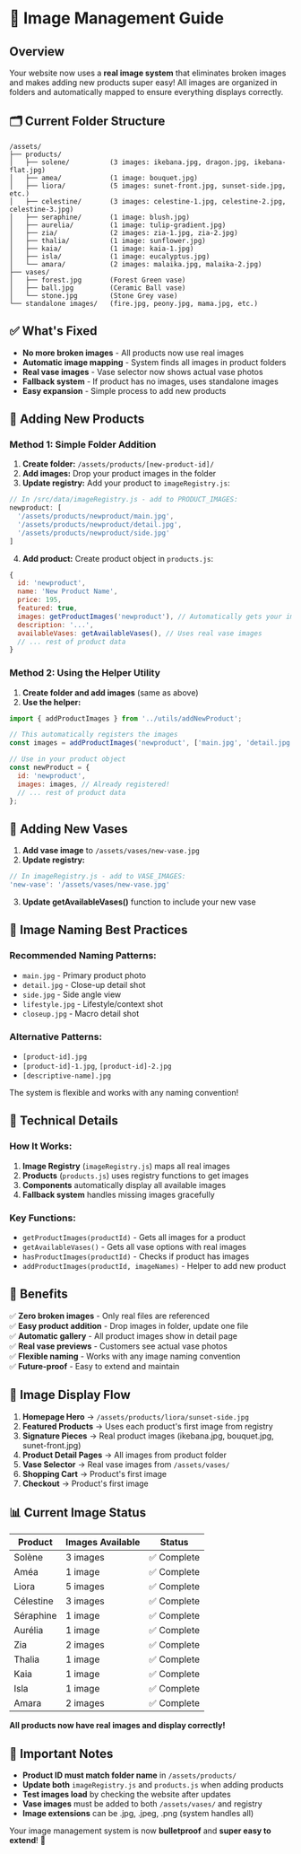 # 📸 Image Management Guide

## Overview

Your website now uses a **real image system** that eliminates broken images and makes adding new products super easy! All images are organized in folders and automatically mapped to ensure everything displays correctly.

## 🗂️ Current Folder Structure

```
/assets/
├── products/
│   ├── solene/          (3 images: ikebana.jpg, dragon.jpg, ikebana-flat.jpg)
│   ├── amea/            (1 image: bouquet.jpg)
│   ├── liora/           (5 images: sunet-front.jpg, sunset-side.jpg, etc.)
│   ├── celestine/       (3 images: celestine-1.jpg, celestine-2.jpg, celestine-3.jpg)
│   ├── seraphine/       (1 image: blush.jpg)
│   ├── aurelia/         (1 image: tulip-gradient.jpg)
│   ├── zia/             (2 images: zia-1.jpg, zia-2.jpg)
│   ├── thalia/          (1 image: sunflower.jpg)
│   ├── kaia/            (1 image: kaia-1.jpg)
│   ├── isla/            (1 image: eucalyptus.jpg)
│   └── amara/           (2 images: malaika.jpg, malaika-2.jpg)
├── vases/
│   ├── forest.jpg       (Forest Green vase)
│   ├── ball.jpg         (Ceramic Ball vase)
│   └── stone.jpg        (Stone Grey vase)
└── standalone images/   (fire.jpg, peony.jpg, mama.jpg, etc.)
```

## ✅ What's Fixed

- **No more broken images** - All products now use real images
- **Automatic image mapping** - System finds all images in product folders
- **Real vase images** - Vase selector now shows actual vase photos
- **Fallback system** - If product has no images, uses standalone images
- **Easy expansion** - Simple process to add new products

## 🚀 Adding New Products

### Method 1: Simple Folder Addition

1. **Create folder:** `/assets/products/[new-product-id]/`
2. **Add images:** Drop your product images in the folder
3. **Update registry:** Add your product to `imageRegistry.js`:

```javascript
// In /src/data/imageRegistry.js - add to PRODUCT_IMAGES:
newproduct: [
  '/assets/products/newproduct/main.jpg',
  '/assets/products/newproduct/detail.jpg',
  '/assets/products/newproduct/side.jpg'
]
```

4. **Add product:** Create product object in `products.js`:

```javascript
{
  id: 'newproduct',
  name: 'New Product Name', 
  price: 195,
  featured: true,
  images: getProductImages('newproduct'), // Automatically gets your images!
  description: '...',
  availableVases: getAvailableVases(), // Uses real vase images
  // ... rest of product data
}
```

### Method 2: Using the Helper Utility

1. **Create folder and add images** (same as above)
2. **Use the helper:**

```javascript
import { addProductImages } from '../utils/addNewProduct';

// This automatically registers the images
const images = addProductImages('newproduct', ['main.jpg', 'detail.jpg', 'side.jpg']);

// Use in your product object
const newProduct = {
  id: 'newproduct',
  images: images, // Already registered!
  // ... rest of product data
};
```

## 🎨 Adding New Vases

1. **Add vase image** to `/assets/vases/new-vase.jpg`
2. **Update registry:**

```javascript
// In imageRegistry.js - add to VASE_IMAGES:
'new-vase': '/assets/vases/new-vase.jpg'
```

3. **Update getAvailableVases()** function to include your new vase

## 📝 Image Naming Best Practices

### Recommended Naming Patterns:
- `main.jpg` - Primary product photo
- `detail.jpg` - Close-up detail shot  
- `side.jpg` - Side angle view
- `lifestyle.jpg` - Lifestyle/context shot
- `closeup.jpg` - Macro detail shot

### Alternative Patterns:
- `[product-id].jpg`
- `[product-id]-1.jpg`, `[product-id]-2.jpg`
- `[descriptive-name].jpg`

The system is flexible and works with any naming convention!

## 🔧 Technical Details

### How It Works:
1. **Image Registry** (`imageRegistry.js`) maps all real images
2. **Products** (`products.js`) uses registry functions to get images  
3. **Components** automatically display all available images
4. **Fallback system** handles missing images gracefully

### Key Functions:
- `getProductImages(productId)` - Gets all images for a product
- `getAvailableVases()` - Gets all vase options with real images
- `hasProductImages(productId)` - Checks if product has images
- `addProductImages(productId, imageNames)` - Helper to add new product

## 🎯 Benefits

✅ **Zero broken images** - Only real files are referenced  
✅ **Easy product addition** - Drop images in folder, update one file  
✅ **Automatic gallery** - All product images show in detail page  
✅ **Real vase previews** - Customers see actual vase photos  
✅ **Flexible naming** - Works with any image naming convention  
✅ **Future-proof** - Easy to extend and maintain  

## 🔄 Image Display Flow

1. **Homepage Hero** → `/assets/products/liora/sunset-side.jpg`
2. **Featured Products** → Uses each product's first image from registry
3. **Signature Pieces** → Real product images (ikebana.jpg, bouquet.jpg, sunet-front.jpg)
4. **Product Detail Pages** → All images from product folder
5. **Vase Selector** → Real vase images from `/assets/vases/`
6. **Shopping Cart** → Product's first image
7. **Checkout** → Product's first image

## 📊 Current Image Status

| Product   | Images Available | Status |
|-----------|------------------|--------|
| Solène    | 3 images        | ✅ Complete |
| Améa      | 1 image         | ✅ Complete |  
| Liora     | 5 images        | ✅ Complete |
| Célestine | 3 images        | ✅ Complete |
| Séraphine | 1 image         | ✅ Complete |
| Aurélia   | 1 image         | ✅ Complete |
| Zia       | 2 images        | ✅ Complete |
| Thalia    | 1 image         | ✅ Complete |
| Kaia      | 1 image         | ✅ Complete |
| Isla      | 1 image         | ✅ Complete |
| Amara     | 2 images        | ✅ Complete |

**All products now have real images and display correctly!**

## 🚨 Important Notes

- **Product ID must match folder name** in `/assets/products/`
- **Update both** `imageRegistry.js` and `products.js` when adding products
- **Test images load** by checking the website after updates
- **Vase images** must be added to both `/assets/vases/` and registry
- **Image extensions** can be .jpg, .jpeg, .png (system handles all)

Your image management system is now **bulletproof** and **super easy to extend**! 🎉 